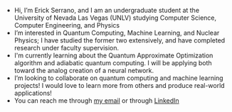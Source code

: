 - Hi, I’m Erick Serrano, and I am an undergraduate student at the University of Nevada Las Vegas (UNLV) studying Computer Science, Computer Engineering, and Physics
- I’m interested in Quantum Computing, Machine Learning, and Nuclear Physics; I have studied the former two extensively, and have completed research under faculty supervision.
- I'm currently learning about the Quantum Approximate Optimization algorithm and adiabatic quantum computing. I will be applying both toward the analog creation of a neural network.
- I’m looking to collaborate on quantum computing and machine learning projects! I would love to learn more from others and produce real-world applications!
- You can reach me through [my email](mailto:serrae4@unlv.nevada.edu) or through [LinkedIn](https://www.linkedin.com/in/erick-serrano-a45698140/)

<!---
erickserr125/erickserr125 is a ✨ special ✨ repository because its `README.md` (this file) appears on your GitHub profile.
You can click the Preview link to take a look at your changes.
--->
